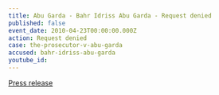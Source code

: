 ```yaml
---
title: Abu Garda - Bahr Idriss Abu Garda - Request denied
published: false
event_date: 2010-04-23T00:00:00.000Z
action: Request denied
case: the-prosecutor-v-abu-garda
accused: bahr-idriss-abu-garda
youtube_id:
---
```



[Press release](https://www.icc-cpi.int/Pages/item.aspx?name=PR516)